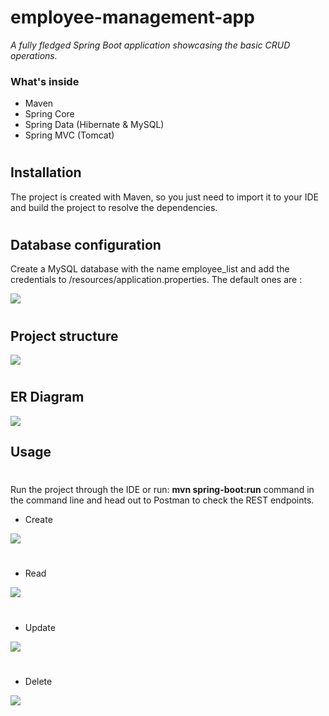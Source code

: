 # employee-management-app
_A fully fledged Spring Boot application showcasing the basic CRUD operations._ <br>

### What's inside <br>
* Maven
* Spring Core
* Spring Data (Hibernate & MySQL)
* Spring MVC (Tomcat)
#
## Installation <br>
The project is created with Maven, so you just need to import it to your IDE and build the project to resolve the dependencies.
#
## Database configuration <br>

Create a MySQL database with the name employee_list and add the credentials to /resources/application.properties.
The default ones are :
<div />
<img src="jdbc.png"> 
<div />

#

## Project structure <br>

<img src="projectStructure.png"  >

#

## ER Diagram <br>
<div />
<img src="db.png" >

## Usage <br>
#
Run the project through the IDE or run: **mvn spring-boot:run** command in the command line and head out to Postman to check the REST endpoints.


* Create
<div /> 
<img src="createEmployee.png" >

#

* Read 
<div /> 
<img src="getAllEmployees.png" >

#

* Update
<div />  
<img src="update.png" >

#

* Delete
<div />  
<img src="delete.png">
